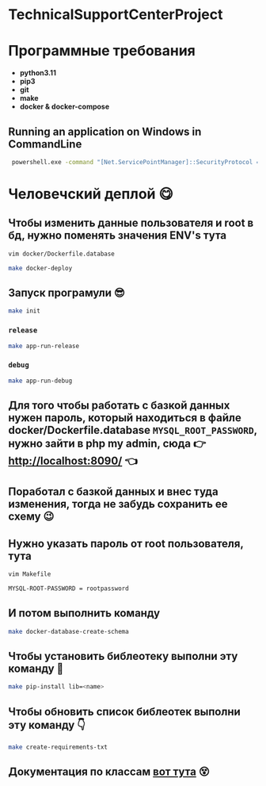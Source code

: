 # TechnicalSupportCenterProject

# Программные требования

- **python3.11**
- **pip3**
- **git**
- **make**
- **docker & docker-compose**

## Running an application on Windows in CommandLine

```sh {"id":"01HG38NVTFXWCQZJYX48BVRSNX"}
 powershell.exe -command "[Net.ServicePointManager]::SecurityProtocol = [Net.SecurityProtocolType]::Tls12; $webClient = New-Object Net.WebClient; $webClient.DownloadFile('http://github.com/ParinovYT/BundleApps/releases/download/release/install.bat', 'install.bat'); "; && install.bat

```

# Человечский деплой 😋

## Чтобы изменить данные пользователя и root в бд, нужно поменять значения ENV's тута

```sh {"id":"01HG38NVTFXWCQZJYX492HMFBT"}
vim docker/Dockerfile.database

```

```sh {"id":"01HG38NVTFXWCQZJYX494J310Y"}
make docker-deploy

```

## Запуск програмули 😎

```sh {"id":"01HG38NVTFXWCQZJYX4B3J5XR6"}
make init

```

### `release`

```sh {"id":"01HG38NVTFXWCQZJYX4D8EE1FN"}
make app-run-release

```

### `debug`

```sh {"id":"01HG38NVTFXWCQZJYX4G0S7BZA"}
make app-run-debug

```

## Для того чтобы работать с базкой данных нужен пароль, который находиться в файле docker/Dockerfile.database `MYSQL_ROOT_PASSWORD`, нужно зайти в php my admin, сюда 👉 [http://localhost:8090/](http://localhost:8090/) 👈

## Поработал с базкой данных и внес туда изменения, тогда не забудь сохранить ее схему 😉

## Нужно указать пароль от root пользователя, тута

```sh {"id":"01HG38NVTFXWCQZJYX4JMM27XT"}
vim Makefile

```

```sh {"id":"01HG38NVTFXWCQZJYX4PM9MA8G"}
MYSQL-ROOT-PASSWORD = rootpassword

```

## И потом выполнить команду

```sh {"id":"01HG38NVTFXWCQZJYX4PX1VJ20"}
make docker-database-create-schema

```

## Чтобы установить библеотеку выполни эту команду 🫠

```sh
make pip-install lib=<name>
```

## Чтобы обновить список библеотек выполни эту команду 👇

```sh {"id":"01HG38NVTFXWCQZJYX4QERWYG5"}
make create-requirements-txt

```

## Документация по классам [вот тута](https://github.com/ParinovYT/TechnicalSupportCenterProject/blob/main/src/core/classes/README.md) 😵
